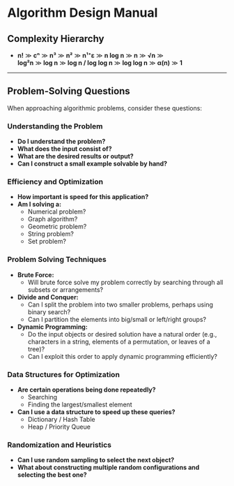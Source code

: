 # Algorithm Design Manual

## Complexity Hierarchy
- **n!** ≫ **cⁿ** ≫ **n³** ≫ **n²** ≫ **n¹⁺ε** ≫ **n log n** ≫ **n** ≫ **√n** ≫  
  **log²n** ≫ **log n** ≫ **log n / log log n** ≫ **log log n** ≫ **α(n)** ≫ **1**

---

## Problem-Solving Questions
When approaching algorithmic problems, consider these questions:

### Understanding the Problem
- **Do I understand the problem?**  
- **What does the input consist of?**  
- **What are the desired results or output?**  
- **Can I construct a small example solvable by hand?**  

### Efficiency and Optimization
- **How important is speed for this application?**  
- **Am I solving a:**  
  - Numerical problem?  
  - Graph algorithm?  
  - Geometric problem?  
  - String problem?  
  - Set problem?  

### Problem Solving Techniques
- **Brute Force:**  
  - Will brute force solve my problem correctly by searching through all subsets or arrangements?  
- **Divide and Conquer:**  
  - Can I split the problem into two smaller problems, perhaps using binary search?  
  - Can I partition the elements into big/small or left/right groups?  
- **Dynamic Programming:**  
  - Do the input objects or desired solution have a natural order (e.g., characters in a string, elements of a permutation, or leaves of a tree)?  
  - Can I exploit this order to apply dynamic programming efficiently?  

### Data Structures for Optimization
- **Are certain operations being done repeatedly?**  
  - Searching  
  - Finding the largest/smallest element  
- **Can I use a data structure to speed up these queries?**  
  - Dictionary / Hash Table  
  - Heap / Priority Queue  

### Randomization and Heuristics
- **Can I use random sampling to select the next object?**  
- **What about constructing multiple random configurations and selecting the best one?**  
